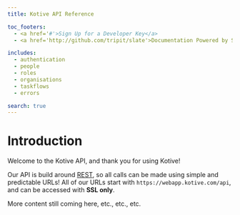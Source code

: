 ```yaml
---
title: Kotive API Reference

toc_footers:
  - <a href='#'>Sign Up for a Developer Key</a>
  - <a href='http://github.com/tripit/slate'>Documentation Powered by Slate</a>

includes:
  - authentication
  - people
  - roles
  - organisations
  - taskflows
  - errors

search: true
---
```


# Introduction

Welcome to the Kotive API, and thank you for using Kotive!

Our API is build around [REST](http://en.wikipedia.org/wiki/Representational_State_Transfer), so all calls can be made using simple and predictable URLs! All of our URLs start with `https://webapp.kotive.com/api`, and can be accessed with <strong>SSL only</strong>.

More content still coming here, etc., etc., etc.
